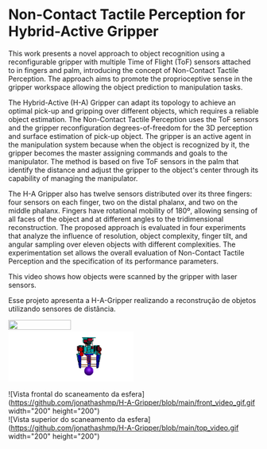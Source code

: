 # Non-Contact Tactile Perception for Hybrid-Active Gripper

This work presents a novel approach to object recognition using a reconfigurable gripper with multiple Time of Flight (ToF) sensors attached to in fingers and palm, introducing the concept of  Non-Contact Tactile Perception. The approach aims to promote the proprioceptive sense in the gripper workspace allowing the object prediction to manipulation tasks.

The Hybrid-Active (H-A) Gripper can adapt its topology to achieve an optimal pick-up and gripping over different objects, which requires a reliable object estimation. The Non-Contact Tactile Perception uses the ToF sensors and the gripper reconfiguration degrees-of-freedom for the 3D perception and surface estimation of pick-up object. The gripper is an active agent in the manipulation system because when the object is recognized by it, the gripper becomes the master assigning commands and goals to the manipulator. The method is based on five ToF sensors in the palm that identify the distance and adjust the gripper to the object's center through its capability of managing the manipulator.

The H-A Gripper also has twelve sensors distributed over its three fingers: four sensors on each finger, two on the distal phalanx, and two on the middle phalanx. Fingers have rotational mobility of 180º, allowing sensing of all faces of the object and at different angles to the tridimensional reconstruction. 
The proposed approach is evaluated in four experiments that analyze the influence of resolution, object complexity, finger tilt, and angular sampling over eleven objects with different complexities. The experimentation set allows the overall evaluation of Non-Contact Tactile Perception and the specification of its performance parameters.


This video shows how objects were scanned by the gripper with laser sensors.

Esse projeto apresenta a H-A-Gripper realizando a reconstrução de objetos utilizando sensores de distância.

<img src="https://github.com/jonathashmp/H-A-Gripper/blob/main/front_video_gif.gif" width=50% height=50%>
<img src="https://github.com/jonathashmp/H-A-Gripper/blob/main/top_video.gif" width=50% height=50%>


![Vista frontal do scaneamento da esfera](https://github.com/jonathashmp/H-A-Gripper/blob/main/front_video_gif.gif width="200" height="200")  
![Vista superior do scaneamento da esfera](https://github.com/jonathashmp/H-A-Gripper/blob/main/top_video.gif width="200" height="200")
